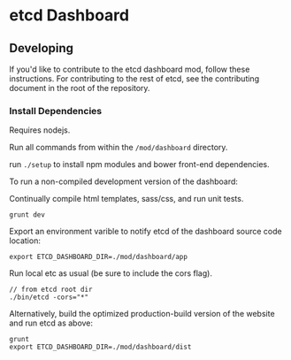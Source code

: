 # etcd Dashboard

## Developing

If you'd like to contribute to the etcd dashboard mod, follow these instructions. For contributing to the rest of etcd, see the contributing document in the root of the repository.

### Install Dependencies

Requires nodejs.  

Run all commands from within the `/mod/dashboard` directory.  

run `./setup` to install npm modules and bower front-end dependencies.

To run a non-compiled development version of the dashboard:  

Continually compile html templates, sass/css, and run unit tests.

```
grunt dev
```

Export an environment varible to notify etcd of the dashboard source code location:  

```
export ETCD_DASHBOARD_DIR=./mod/dashboard/app
```

Run local etc as usual (be sure to include the cors flag).  

```
// from etcd root dir  
./bin/etcd -cors="*"  
```

Alternatively, build the optimized production-build version of the website and run etcd as above:  

```
grunt  
export ETCD_DASHBOARD_DIR=./mod/dashboard/dist  
```
